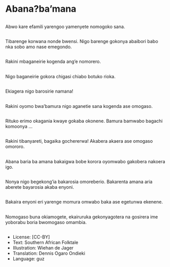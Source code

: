 # Abana?ba’mana

##
Abwo kare efamili
yarengoo yamenyete
nomogoko sana.

##
Tibarenge korwana
nonde bwensi. Nigo
barenge gokonya
abaibori babo nka sobo
amo nase emegondo.

##
Rakini mbaganeirie
kogenda ang’e
nomorero.

##
Nigo baganeirie gokora
chigasi chiabo botuko
rioka.

##
Ekiagera nigo barosirie namana!

##
Rakini oyomo
bwa’bamura nigo
aganetie sana kogenda
ase omogaso.

##
Rituko erimo okagania
kwaye gokaba okonene.
Bamura bamwabo
bagachi komoonya ...

##
Rakini tibanyareti,
bagaika gochererwa!
Akabera akaera ase
omogaso omororo.

##
Abana baria ba amana
bakaigwa bobe korora
oyomwabo gakobera
nakoera igo.

##
Nonya nigo begekong’ia
bakarosia omoreberio.
Bakarenta amana aria
aberete bayarosia
akaba enyoni.

##
Bakaira enyoni eri
yarenge momura
omwabo baka ase
egetunwa ekenene.

##
Nomogaso buna
okiamogete, ekairuruka
gekonyagotera na
gosirera ime yoborabu
boria bwomogaso
omambia.

##
* License: [CC-BY]
* Text: Southern African Folktale
* Illustration: Wiehan de Jager
* Translation: Dennis Ogaro Ondieki
* Language: guz
